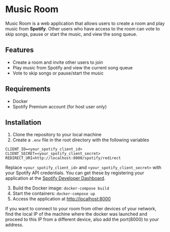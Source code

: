 # Music Room
Music Room is a web application that allows users to create a room and play music from **Spotify**. Other users who have access to the room can vote to skip songs, pause or start the music, and view the song queue.

## Features
* Create a room and invite other users to join
* Play music from Spotify and view the current song queue
* Vote to skip songs or pause/start the music
## Requirements
* Docker
* Spotify Premium account (for host user only)

## Installation
1. Clone the repository to your local machine
2. Create a `.env` file in the root directory with the following variables
```
CLIENT_ID=<your_spotify_client_id>
CLIENT_SECRET=<your_spotify_client_secret>
REDIRECT_URI=http://localhost:8000/spotify/redirect
```
Replace `<your_spotify_client_id>` and `<your_spotify_client_secret>` with your Spotify API credentials. You can get these by registering your application at the [Spotify Developer Dashboard](https://developer.spotify.com/dashboard/).

3. Build the Docker image:
```docker-compose build```
4. Start the containers:
```docker-compose up```
5. Access the application at [http://localhost:8000](http://localhost:8000)

If you want to connect to your room from other devices of your network, find the local IP of the machine where the docker was launched and proceed to this IP from a different device, also add the port(8000) to your address.
